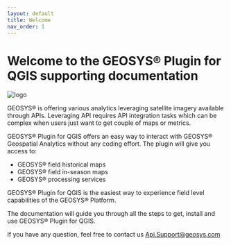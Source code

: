 ```yaml
---
layout: default
title: Welcome
nav_order: 1
---
```


# Welcome to the GEOSYS® Plugin for QGIS supporting documentation

![logo](https://raw.githubusercontent.com/GEOSYS/qgis-plugin-doc/master/pictures/geosys_Qgis_logo.png)

GEOSYS® is offering various analytics leveraging satellite imagery available through APIs. Leveraging API requires API integration tasks which can be complex when users just want to get couple of maps or metrics. 


GEOSYS® Plugin for QGIS offers an easy way to interact with GEOSYS® Geospatial Analytics without any coding effort. The plugin will give you access to: 

- GEOSYS® field historical maps
- GEOSYS® field in-season maps
- GEOSYS® processing services 

GEOSYS® Plugin for QGIS is the easiest way to experience field level capabilities of the GEOSYS® Platform.

The documentation will guide you through all the steps to get, install and use GEOSYS® Plugin for QGIS. 

If you have any question, feel free to contact us Api.Support@geosys.com 
